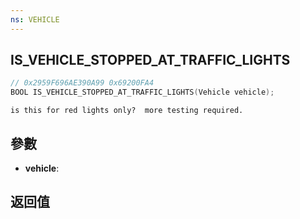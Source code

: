 ```yaml
---
ns: VEHICLE
---
```

## IS_VEHICLE_STOPPED_AT_TRAFFIC_LIGHTS

```c
// 0x2959F696AE390A99 0x69200FA4
BOOL IS_VEHICLE_STOPPED_AT_TRAFFIC_LIGHTS(Vehicle vehicle);
```

```
is this for red lights only?  more testing required.  
```

## 參數
* **vehicle**: 

## 返回值
